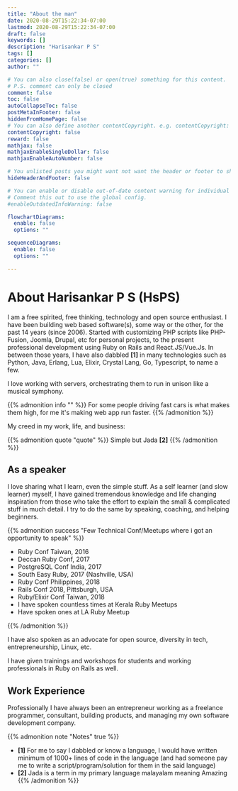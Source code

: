 ```yaml
---
title: "About the man"
date: 2020-08-29T15:22:34-07:00
lastmod: 2020-08-29T15:22:34-07:00
draft: false
keywords: []
description: "Harisankar P S"
tags: []
categories: []
author: ""

# You can also close(false) or open(true) something for this content.
# P.S. comment can only be closed
comment: false
toc: false
autoCollapseToc: false
postMetaInFooter: false
hiddenFromHomePage: false
# You can also define another contentCopyright. e.g. contentCopyright: "This is another copyright."
contentCopyright: false
reward: false
mathjax: false
mathjaxEnableSingleDollar: false
mathjaxEnableAutoNumber: false

# You unlisted posts you might want not want the header or footer to show
hideHeaderAndFooter: false

# You can enable or disable out-of-date content warning for individual post.
# Comment this out to use the global config.
#enableOutdatedInfoWarning: false

flowchartDiagrams:
  enable: false
  options: ""

sequenceDiagrams:
  enable: false
  options: ""

---
```


<!--more-->

# About Harisankar P S (HsPS)

I am a free spirited, free thinking, technology and open source enthusiast. I have been building web based software(s), some way or the other, for the past 14 years (since 2006). Started with customizing PHP scripts like PHP-Fusion, Joomla, Drupal, etc for personal projects, to the present professional development using Ruby on Rails and React.JS/Vue.Js. In between those years, I have also dabbled **[1]** in many technologies such as Python, Java, Erlang, Lua, Elixir, Crystal Lang, Go, Typescript, to name a few.

I love working with servers, orchestrating them to run in unison like a musical symphony.

{{% admonition info "" %}}
For some people driving fast cars is what makes them high, for me it's making web app run faster.
{{% /admonition %}}

My creed in my work, life, and business:

{{% admonition quote "quote" %}}
Simple but Jada **[2]**
{{% /admonition %}}

## As a speaker

I love sharing what I learn, even the simple stuff. As a self learner (and slow learner) myself, I have gained tremendous knowledge and life changing inspiration from those who take the effort to explain the small & complicated stuff in much detail. I try to do the same by speaking, coaching, and helping beginners.

{{% admonition success "Few Technical Conf/Meetups where i got an opportunity to speak" %}}

* Ruby Conf Taiwan, 2016
* Deccan Ruby Conf, 2017
* PostgreSQL Conf India, 2017
* South Easy Ruby, 2017 (Nashville, USA)
* Ruby Conf Philippines, 2018
* Rails Conf 2018, Pittsburgh, USA
* Ruby/Elixir Conf Taiwan, 2018
* I have spoken countless times at Kerala Ruby Meetups
* Have spoken ones at LA Ruby Meetup

{{% /admonition %}}

I have also spoken as an advocate for open source, diversity in tech, entrepreneurship, Linux, etc.

I have given trainings and workshops for students and working professionals in Ruby on Rails as well.

## Work Experience

Professionally I have always been an entrepreneur working as a freelance programmer, consultant, building products, and managing my own software development company.


{{% admonition note "Notes" true %}}
* **[1]** For me to say I dabbled or know a language, I would have written minimum of 1000+ lines of code in the language (and had someone pay me to write a script/program/solution for them in the said language)
* **[2]** Jada is a term in my primary language malayalam meaning Amazing
{{% /admonition %}}
